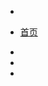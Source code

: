 <!-- - [<span class="iconfont icon-icon_fabu"></span> 首页](/README.md)
  - [📌 C](README?id=📌-c)

  - [☁️ C++](README?id=☁%ef%b8%8f-c)

  - [☕️ Java](README?id=☕%ef%b8%8f-java)

  - [🐍 Python](README?id=🐍-python)

  - [🥭 Golang](/README?id=🥭-golang)

  - [🚀 计算机基础](README?id=🚀-计算机基础)

  - [📝 面试有招](README?id=📝-面试有招)

  - [🎨 论文投稿](README?id=🎨-论文投稿)

  - [🐝 生物信息学](README?id=🐝-生物信息学)

  - [🐋 刷题 OJ](README?id=🐋-刷题-oj)

  - [🥼 前端学习](README?id=🥼-前端学习)

  - [🔨 工具 COOL](README?id=🔨-工具-cool)

  - [🎅 赞赏作者](README?id=🎅-赞赏作者)

- [<span class="iconfont icon-csdn"></span> CSDN](https://wugenqiang.blog.csdn.net/)

- [<span class="iconfont icon-wodeguanzhu"></span> 关于本站](关于/)

- [⛷ 生信交流群](https://mp.weixin.qq.com/s/rWAl_jRxay-IVUM1S_19LA) -->

- 

- [首页](/README.md)

- 

- 

- 

  


